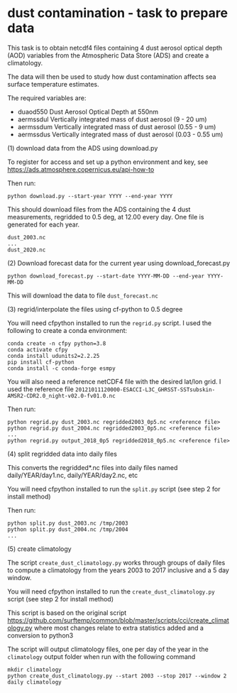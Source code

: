 # dust contamination - task to prepare data

This task is to obtain netcdf4 files containing 4 dust aerosol optical depth (AOD) variables from the Atmospheric Data Store (ADS) and create a climatology.

The data will then be used to study how dust contamination affects sea surface temperature estimates.

The required variables are:

* duaod550   Dust Aerosol Optical Depth at 550nm
* aermssdul  Vertically integrated mass of dust aerosol (9 - 20 um)
* aermssdum  Vertically integrated mass of dust aerosol (0.55 - 9 um)
* aermssdus  Vertically integrated mass of dust aerosol (0.03 - 0.55 um)

(1) download data from the ADS using download.py

To register for access and set up a python environment and key, see https://ads.atmosphere.copernicus.eu/api-how-to

Then run:

```
python download.py --start-year YYYY --end-year YYYY
```

This should download files from the ADS containing the 4 dust measurements, regridded to 0.5 deg, at 12.00 every day.  One file is generated for each year.

```
dust_2003.nc
...
dust_2020.nc
```

(2) Download forecast data for the current year using download_forecast.py

```
python download_forecast.py --start-date YYYY-MM-DD --end-year YYYY-MM-DD
```

This will download the data to file `dust_forecast.nc`

(3) regrid/interpolate the files using cf-python to 0.5 degree 

You will need cfpython installed to run the `regrid.py` script.  I used the following to create a conda environment:

```
conda create -n cfpy python=3.8
conda activate cfpy
conda install udunits2=2.2.25
pip install cf-python
conda install -c conda-forge esmpy
```

You will also need a reference netCDF4 file with the desired lat/lon grid.  I used the reference file `20121011120000-ESACCI-L3C_GHRSST-SSTsubskin-AMSR2-CDR2.0_night-v02.0-fv01.0.nc`

Then run:
```
python regrid.py dust_2003.nc regridded2003_0p5.nc <reference file>
python regrid.py dust_2004.nc regridded2003_0p5.nc <reference file>
...
python regrid.py output_2018_0p5 regridded2018_0p5.nc <reference file>
```

(4) split regridded data into daily files

This converts the regridded*.nc files into daily files named daily/YEAR/day1.nc, daily/YEAR/day2.nc, etc

You will need cfpython installed to run the `split.py` script (see step 2 for install method)

Then run:

```
python split.py dust_2003.nc /tmp/2003
python split.py dust_2004.nc /tmp/2004
...
```

(5) create climatology

The script `create_dust_climatology.py` works through groups of daily files to compute a climatology from the years 2003 to 2017 inclusive and a 5 day window.

You will need cfpython installed to run the `create_dust_climatology.py` script (see step 2 for install method)

This script is based on the original script https://github.com/surftemp/common/blob/master/scripts/cci/create_climatology.py where most changes relate to extra statistics added and a conversion to python3

The script will output climatology files, one per day of the year in the `climatology` output folder when run with the following command

```
mkdir climatology
python create_dust_climatology.py --start 2003 --stop 2017 --window 2 daily climatology
```
